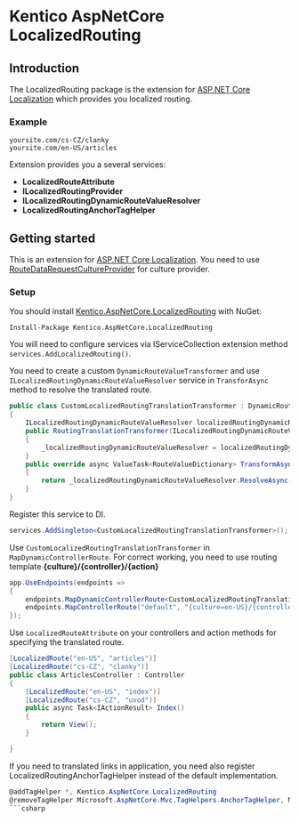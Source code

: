 # Kentico AspNetCore LocalizedRouting

## Introduction
The LocalizedRouting package is the extension for [ASP.NET Core Localization](https://docs.microsoft.com/en-US/aspnet/core/fundamentals/localization?view=aspnetcore-3.1#localization-middleware) which provides you localized routing.

### Example

    yoursite.com/cs-CZ/clanky  
    yoursite.com/en-US/articles

Extension provides you a several services:
* **LocalizedRouteAttribute** 
* **ILocalizedRoutingProvider**
* **ILocalizedRoutingDynamicRouteValueResolver**
* **LocalizedRoutingAnchorTagHelper**

## Getting started
This is an extension for [ASP.NET Core Localization](https://docs.microsoft.com/en-US/aspnet/core/fundamentals/localization?view=aspnetcore-3.1#localization-middleware). You need to use [RouteDataRequestCultureProvider](https://docs.microsoft.com/en-us/dotnet/api/microsoft.aspnetcore.localization.routing.routedatarequestcultureprovider?view=aspnetcore-3.1) for culture provider.

### Setup
You should install [Kentico.AspNetCore.LocalizedRouting]() with NuGet:  

    Install-Package Kentico.AspNetCore.LocalizedRouting
    
You will need to configure services via IServiceCollection extension method `services.AddLocalizedRouting()`.

You need to create a custom `DynamicRouteValueTransformer` and use `ILocalizedRoutingDynamicRouteValueResolver` service in `TransforAsync` method to resolve the translated route.
```csharp
public class CustomLocalizedRoutingTranslationTransformer : DynamicRouteValueTransformer
{
    ILocalizedRoutingDynamicRouteValueResolver localizedRoutingDynamicRouteValueResolver;
    public RoutingTranslationTransformer(ILocalizedRoutingDynamicRouteValueResolver localizedRoutingDynamicRouteValueResolver)
    {
        _localizedRoutingDynamicRouteValueResolver = localizedRoutingDynamicRouteValueResolver
    }
    public override async ValueTask<RouteValueDictionary> TransformAsync(HttpContext httpContext, RouteValueDictionary values)
    {
        return _localizedRoutingDynamicRouteValueResolver.ResolveAsync(values);
    }
}

```
Register this service to DI.
```csharp
services.AddSingleton<CustomLocalizedRoutingTranslationTransformer>();
```

Use `CustomLocalizedRoutingTranslationTransformer` in `MapDynamicControllerRoute`. For correct working, you need to use routing template **{culture}/{controller}/{action}**
```csharp
app.UseEndpoints(endpoints =>
{
    endpoints.MapDynamicControllerRoute<CustomLocalizedRoutingTranslationTransformer>("{culture}/{controller}/{action}/{id?}");
    endpoints.MapControllerRoute("default", "{culture=en-US}/{controller=Home}/{action=Index}/{id?}");
});
```

Use `LocalizedRouteAttribute` on your controllers and action methods for specifying the translated route.
```csharp
[LocalizedRoute("en-US", "articles")]
[LocalizedRoute("cs-CZ", "clanky")]
public class ArticlesController : Controller
{
    [LocalizedRoute("en-US", "index")]
    [LocalizedRoute("cs-CZ", "uvod")]
    public async Task<IActionResult> Index()
    {
        return View();
    }

}
```

If you need to translated links in application, you need also register LocalizedRoutingAnchorTagHelper instead of the default implementation.
```csharp
@addTagHelper *, Kentico.AspNetCore.LocalizedRouting
@removeTagHelper Microsoft.AspNetCore.Mvc.TagHelpers.AnchorTagHelper, Microsoft.AspNetCore.Mvc.TagHelpers
```csharp


